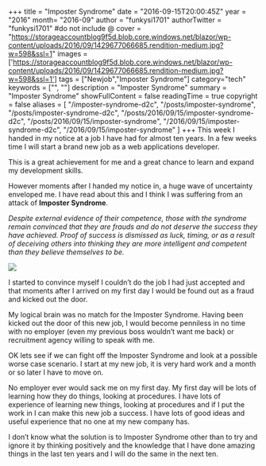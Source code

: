 +++
title = "Imposter Syndrome"
date = "2016-09-15T20:00:45Z"
year = "2016"
month= "2016-09"
author = "funkysi1701"
authorTwitter = "funkysi1701" #do not include @
cover = "https://storageaccountblog9f5d.blob.core.windows.net/blazor/wp-content/uploads/2016/09/1429677066685.rendition-medium.jpg?w=598&ssl=1"
images = ['https://storageaccountblog9f5d.blob.core.windows.net/blazor/wp-content/uploads/2016/09/1429677066685.rendition-medium.jpg?w=598&ssl=1']
tags = ["Newjob","Imposter Syndrome"]
category="tech"
keywords = ["", ""]
description =  "Imposter Syndrome"
summary = "Imposter Syndrome"
showFullContent = false
readingTime = true
copyright = false
aliases = [
    "/imposter-syndrome-d2c",
    "/posts/imposter-syndrome",
    "/posts/imposter-syndrome-d2c",
    "/posts/2016/09/15/imposter-syndrome-d2c",
    "/posts/2016/09/15/imposter-syndrome",
    "/2016/09/15/imposter-syndrome-d2c",
    "/2016/09/15/imposter-syndrome"
]
+++
This week I handed in my notice at a job I have had for almost ten years. In a few weeks time I will start a brand new job as a web applications developer.

This is a great achievement for me and a great chance to learn and expand my development skills.

However moments after I handed my notice in, a huge wave of uncertainty enveloped me. I have read about this and I think I was suffering from an attack of **Imposter Syndrome**.

*Despite external evidence of their competence, those with the syndrome remain convinced that they are frauds and do not deserve the success they have achieved. Proof of success is dismissed as luck, timing, or as a result of deceiving others into thinking they are more intelligent and competent than they believe themselves to be.*

![](https://storageaccountblog9f5d.blob.core.windows.net/blazor/wp-content/uploads/2016/09/1429677066685.rendition-medium.jpg?w=598&ssl=1)

I started to convince myself I couldn’t do the job I had just accepted and that moments after I arrived on my first day I would be found out as a fraud and kicked out the door.

My logical brain was no match for the Imposter Syndrome. Having been kicked out the door of this new job, I would become penniless in no time with no employer (even my previous boss wouldn’t want me back) or recruitment agency willing to speak with me.

OK lets see if we can fight off the Imposter Syndrome and look at a possible worse case scenario. I start at my new job, it is very hard work and a month or so later I have to move on.

No employer ever would sack me on my first day. My first day will be lots of learning how they do things, looking at procedures. I have lots of experience of learning new things, looking at procedures and if I put the work in I can make this new job a success. I have lots of good ideas and useful experience that no one at my new company has.

I don’t know what the solution is to Imposter Syndrome other than to try and ignore it by thinking positively and the knowledge that I have done amazing things in the last ten years and I will do the same in the next ten.